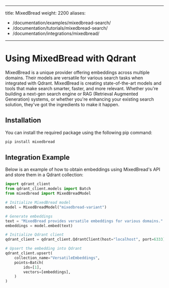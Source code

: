 
---
title: MixedBread
weight: 2200
aliases:
  - /documentation/examples/mixedbread-search/
  - /documentation/tutorials/mixedbread-search/
  - /documentation/integrations/mixedbread/ 
---

# Using MixedBread with Qdrant 

MixedBread is a unique provider offering embeddings across multiple domains. Their models are versatile for various search tasks when integrated with Qdrant. MixedBread is creating state-of-the-art models and tools that make search smarter, faster, and more relevant. Whether you're building a next-gen search engine or RAG (Retrieval Augmented Generation) systems, or whether you're enhancing your existing search solution, they've got the ingredients to make it happen.

## Installation

You can install the required package using the following pip command:

```bash
pip install mixedbread
```

## Integration Example

Below is an example of how to obtain embeddings using MixedBread's API and store them in a Qdrant collection:

```python
import qdrant_client
from qdrant_client.models import Batch
from mixedbread import MixedBreadModel

# Initialize MixedBread model
model = MixedBreadModel("mixedbread-variant")

# Generate embeddings
text = "MixedBread provides versatile embeddings for various domains."
embeddings = model.embed(text)

# Initialize Qdrant client
qdrant_client = qdrant_client.QdrantClient(host="localhost", port=6333)

# Upsert the embedding into Qdrant
qdrant_client.upsert(
    collection_name="VersatileEmbeddings",
    points=Batch(
        ids=[1],
        vectors=[embeddings],
    )
)

```
